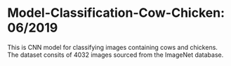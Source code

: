 # Model-Classification-Cow-Chicken: 06/2019

This is CNN model for classifying images containing cows and chickens. The dataset consits of 4032 images
sourced from the ImageNet database. 
